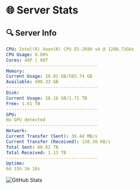 # 🌐 Server Stats
## 🔍 Server Info
```yaml
CPU: Intel(R) Xeon(R) CPU E5-2699 v4 @ 1280.73GHz
CPU Usage: 0.80%
Cores: 44P | 88T
-----------------------------------
Memory:
Current Usage: 10.01 GB/503.74 GB
Available: 490.33 GB
-----------------------------------
Disk:
Current Usage: 18.16 GB/1.71 TB
Free: 1.61 TB
-----------------------------------
GPU:
No GPU detected
-----------------------------------
Network:
Current Transfer (Sent): 36.44 MB/s
Current Transfer (Received): 138.30 KB/s
Total Sent: 60.62 TB
Total Received: 1.13 TB
-----------------------------------
Uptime:
6d 15h 3m 18s
```
![GitHub Stats](https://img.shields.io/badge/Updated-2025-02-14_13:46:36-blue)